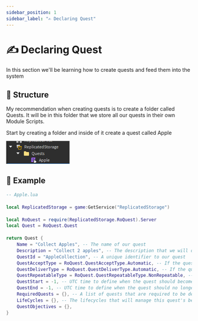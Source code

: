 ```yaml
---
sidebar_position: 1
sidebar_label: "✍️ Declaring Quest"
---
```


# ✍️ Declaring Quest

In this section we'll be learning how to create quests and feed them into the system

## 📐 Structure

My recommendation when creating quests is to create a folder called Quests. It will be in this folder that we store all our quests in their own Module Scripts. 

Start by creating a folder and inside of it create a quest called Apple

![](QuestStructure.png)

## 👀 Example

```lua
-- Apple.lua

local ReplicatedStorage = game:GetService("ReplicatedStorage")

local RoQuest = require(ReplicatedStorage.RoQuest).Server
local Quest = RoQuest.Quest

return Quest {
	Name = "Collect Apples", -- The name of our quest
	Description = "Collect 2 apples", -- The description that we will display to our user
	QuestId = "AppleCollection", -- A unique identifier to our quest
	QuestAcceptType = RoQuest.QuestAcceptType.Automatic, -- If the quest automatically gets accepted or rquires manual work
	QuestDeliverType = RoQuest.QuestDeliverType.Automatic, -- If the quest automatically gets delivered or requires manual work
	QuestRepeatableType = RoQuest.QuestRepeatableType.NonRepeatable, -- If the quest can be repeated or not
	QuestStart = -1, -- UTC time to define when the quest should become available (specially useful for event quests)
	QuestEnd = -1, -- UTC time to define when the quest should no longer be available (specially useful for event quests)
	RequiredQuests = {}, -- A list of quests that are required to be delivered before this quest can be started
	LifeCycles = {}, -- The lifecycles that will manage this quest's behavior
	QuestObjectives = {}, 
}
```